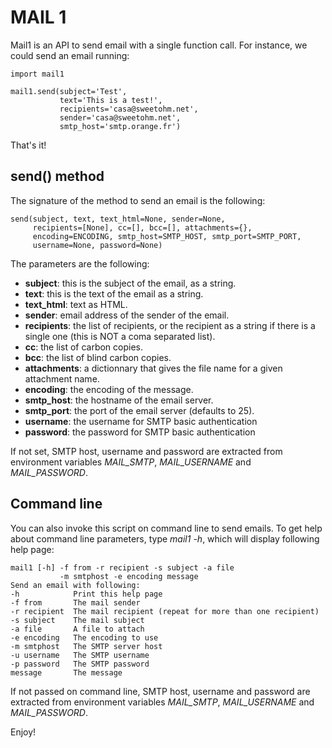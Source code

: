 # MAIL 1

Mail1 is an API to send email with a single function call. For instance,
we could send an email running:

    import mail1

    mail1.send(subject='Test',
               text='This is a test!',
               recipients='casa@sweetohm.net',
               sender='casa@sweetohm.net',
               smtp_host='smtp.orange.fr')

That's it!

## send() method

The signature of the method to send an email is the following:

    send(subject, text, text_html=None, sender=None,
         recipients=[None], cc=[], bcc=[], attachments={},
         encoding=ENCODING, smtp_host=SMTP_HOST, smtp_port=SMTP_PORT,
         username=None, password=None)

The parameters are the following:

- **subject**: this is the subject of the email, as a string.
- **text**: this is the text of the email as a string.
- **text\_html**: text as HTML.
- **sender**: email address of the sender of the email.
- **recipients**: the list of recipients, or the recipient as a string if
  there is a single one (this is NOT a coma separated list).
- **cc**: the list of carbon copies.
- **bcc**: the list of blind carbon copies.
- **attachments**: a dictionnary that gives the file name for a given
  attachment name.
- **encoding**: the encoding of the message.
- **smtp\_host**: the hostname of the email server.
- **smtp\_port**: the port of the email server (defaults to 25).
- **username**: the username for SMTP basic authentication
- **password**: the password for SMTP basic authentication

If not set, SMTP host, username and password are extracted from environment variables *MAIL_SMTP*, *MAIL_USERNAME* and *MAIL_PASSWORD*.

## Command line

You can also invoke this script on command line to send emails. To get
help about command line parameters, type *mail1 -h*, which will display
following help page:

    mail1 [-h] -f from -r recipient -s subject -a file
               -m smtphost -e encoding message
    Send an email with following:
    -h            Print this help page
    -f from       The mail sender
    -r recipient  The mail recipient (repeat for more than one recipient)
    -s subject    The mail subject
    -a file       A file to attach
    -e encoding   The encoding to use
    -m smtphost   The SMTP server host
    -u username   The SMTP username
    -p password   The SMTP password
    message       The message

If not passed on command line, SMTP host, username and password are extracted from environment variables *MAIL_SMTP*, *MAIL_USERNAME* and *MAIL_PASSWORD*.

Enjoy!
